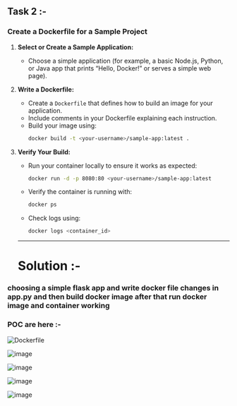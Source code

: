 ## Task 2 :-
### Create a Dockerfile for a Sample Project

1. **Select or Create a Sample Application:**  
   - Choose a simple application (for example, a basic Node.js, Python, or Java app that prints “Hello, Docker!” or serves a simple web page).

2. **Write a Dockerfile:**  
   - Create a `Dockerfile` that defines how to build an image for your application.
   - Include comments in your Dockerfile explaining each instruction.
   - Build your image using:
     ```bash
     docker build -t <your-username>/sample-app:latest .

3. **Verify Your Build:**  
   - Run your container locally to ensure it works as expected:
     ```bash
     docker run -d -p 8080:80 <your-username>/sample-app:latest
     ```
   - Verify the container is running with:
     ```bash
     docker ps
     ```
   - Check logs using:
     ```bash
     docker logs <container_id>
     ```
    ---
   # Solution :-

 ### choosing a simple flask app and write docker file changes in app.py and then build docker image after that run docker image and container working 

 ### POC are here :-

   
 ![Dockerfile](https://github.com/user-attachments/assets/1c88ceb0-2f6c-41b3-a41e-2e317b37430f)
   
![image](https://github.com/user-attachments/assets/1972b258-dc49-4b7c-bea8-879056b5bf80) 

![image](https://github.com/user-attachments/assets/0229dc55-24e8-4842-9b6b-b9923563f684)

![image](https://github.com/user-attachments/assets/a369e8e0-449d-4141-afda-ed75ab065977)

![image](https://github.com/user-attachments/assets/4868aab3-6e98-4faa-a445-98ff86af3fb0)
